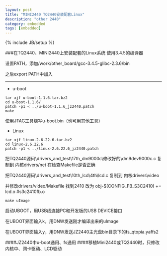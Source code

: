 ```yaml
---
layout: post
title: "MINI2440 TQ2440安装配套Linux"
description: "other 2440"
category: embedded
tags: [embedded]
---
```

{% include JB/setup %}

###在TQ2440、MINI2440上安装配套的Linux系统
使用3.4.5的编译器

设置PATH，添加/work/other_board/gcc-3.4.5-glibc-2.3.6/bin

之后export PATH中加入

------

* u-boot

```
tar xjf u-boot-1.1.6.tar.bz2
cd u-boot-1.1.6/
patch -p1 < ../u-boot-1.1.6_jz2440.patch
make
```

使用JTAG工具烧写u-boot.bin（也可用其他工具）


* Linux

```
tar xjf linux-2.6.22.6.tar.bz2
cd linux-2.6.22.6
patch -p1 < ../linux-2.6.22.6_jz2440.patch
```

把TQ2440源码\drivers_and_test\17th_dm9000c\修改好的\dm9dev9000c.c 复制到 内核drivers/net 在检查Makefile是否正确

把TQ2440源码\drivers_and_test\10th_lcd\4th\lcd.c 复制到 内核drivers\video

并修改drivers/video/Makefile 找到2410 改为
obj-$(CONFIG_FB_S3C2410)       += lcd.o #s3c2410fb.o

```
make uImage
```

启动UBOOT，用USB线连接PC和开发板的USB DEVICE接口

在UBOOT界面输入k，用DNW发送刚才编译出来的uImage

在UBOOT界面输入y，用DNW发送JZ2440主光盘bin目录下的fs_qtopia.yaffs2

####JZ2440中u-boot通用、fs通用
####移植Mini2440或TQ2440时，只修改内核中、网卡驱动、LCD驱动
